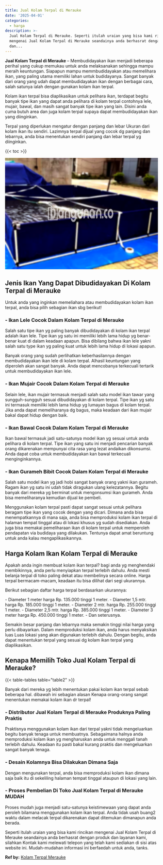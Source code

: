 ```yaml
---
title: Jual Kolam Terpal di Merauke
date: '2025-04-01'
categories:
  - harga
description: >-
  Jual Kolam Terpal di Merauke. Seperti itulah uraian yang bisa kami rincikan
  mengenai Jual Kolam Terpal di Merauke seandainya anda berhasrat dengan produk
  dan...
---
```


**Jual Kolam Terpal di Merauke** – Membudidayakan ikan menjadi beberapa perihal yang cukup memukau untuk anda melaksanakan sehingga mampu meraih keuntungan. Siapapun mampu memmbudidayakan atau memelihara ikan, yang paling utama memiliki lahan untuk budidayanya. Sangat banyak dari orang yang udah dapat membudidayakan ikan dengan berbagai cara, salah satunya ialah dengan gunakan kolam ikan terpal.

Kolam ikan terpal bisa diaplikasikan untuk pelihara ikan, terdapat begitu banyak tipe ikan yang dapat anda pelihara di kolam terpal contohnya lele, mujair, bawal, dan masih sangat banyak tipe ikan yang lain. Disini anda cuma butuh area dan juga kolam terpal supaya dapat membudidayakan ikan yang diinginkan.

Terpal yang diperlukan mengatur dengan panjang dan lebar Ukuran dari kolam ikan itu sendiri. Lazimnya terpal dijual yang cocok dg panjang dan lebarnya, anda bisa menentukan sendiri panjang dan lebar terpal yg diinginkan.

{{< toc >}}

![Jual Kolam Terpal di Merauke](/images/jual-kolam-terpal-48.png)

## Jenis Ikan Yang Dapat Dibudidayakan Di Kolam Terpal di Merauke

Untuk anda yang inginkan memeliahara atau membudidayakan kolam ikan terpal, anda bisa pilih sebagian ikan sbg berikut!

### \- Ikan Lele Cocok Dalam Kolam Terpal di Merauke

Salah satu tipe ikan yg paling banyak dibudidayakan di kolam ikan terpal adalah ikan lele. Tipe ikan yg satu ini memiliki lebih lama hidup yg benar-benar kuat di dalam keadaan apapun. Bisa dibilang bahwa ikan lele yakni salah satu type ikan yg paling kuat untuk lebih lama hidup di lokasi apapun.

Banyak orang yang sudah perlihatkan keberhasilannya dengan membudidayakan ikan lele di kolam terpal. Alhasil keuntungan yang diperoleh akan sangat banyak. Anda dapat mencobanya terkecuali tertarik untuk membudidayakan ikan lele.

### \- Ikan Mujair Cocok Dalam Kolam Terpal di Merauke

Selain lele, ikan mujair termasuk menjadi salah satu model ikan tawar yang sungguh-sungguh sesuai dibudidayakan di kolam terpal. Tipe ikan yg satu ini termasuk memiliki lebih lama hidup yg lumayan bagus di kolam terpal. Jika anda dapat memeliharanya dg bagus, maka keadaan dari ikan mujair bakal dapat hidup dengan baik.

### \- Ikan Bawal Cocok Dalam Kolam Terpal di Merauke

Ikan bawal termasuk jadi satu-satunya model ikan yg sesuai untuk anda pelihara di kolam terpal. Tipe ikan yang satu ini menjadi pencarian banyak orang dikarenakan mempunyai cita rasa yang lezat andaikan dikonsumsi. Anda dapat coba untuk membudidayakan kan bawal terkecuali menginginkannya.

### \- Ikan Gurameh Bibit Cocok Dalam Kolam Terpal di Merauke

Salah satu model ikan yg jadi hobi sangat banyak orang yakni ikan gurameh. Ragam ikan yg satu ini udah tidak diragukan ulang kelezatannya. Begitu banyak dari mereka yg berminat untuk mengonsumsi ikan gurameh. Anda bisa memeliharanya kemudian dijual ke pembeli.

Menggunakan kolam terpal pasti dapat sangat sesuai untuk pelihara beragam tipe ikan yang cocok dengan yang dicari. Dimana anda bisa menempatkannya di mana saja, anda bisa memproduksi kolam ikan terpal di halaman tempat tinggal atau di lokasi khusus yg sudah disediakan. Anda juga bisa memakai pemeliharaan ikan di kolam terpal untuk memperoleh pendapatan via budidaya yang dilakukan. Tentunya dapat amat beruntung untuk anda kalau mengaplikasikannya.

## Harga Kolam Ikan Kolam Terpal di Merauke

Apakah anda ingin membuat kolam ikan terpal? bagi anda yg menghendaki membikinnya, anda perlu menyiapkan terpal terlebih dahulu. Anda mesti belanja terpal di toko paling dekat atau membelinya secara online. Harga terpal bermacam-macam, keadaan itu bisa dilihat dari segi ukurannya.

Berikut sebagian daftar harga terpal berdasarkan ukurannya:

\- Diameter 1 meter harga Rp. 135.000 tinggi 1 meter. - Diameter 1,5 mtr. harga Rp. 185.000 tinggi 1 meter. - Diameter 2 mtr. harga Rp. 255.000 tinggi 1 meter. - Diameter 2,5 mtr. harga Rp. 385.000 tinggi 1 meter. - Diameter 3 meter harga Rp. 450.000 tinggi 1 meter. - Dan seterusnya.

Semakin besar panjang dan lebarnya maka semakin tinggi nilai harga yang perlu dibayarkan. Dalam memproduksi kolam ikan, anda harus menyaksikan luas Luas lokasi yang akan digunakan terlebih dahulu. Dengan begitu, anda dapat menentukan terpal yang sesuai dg kolam ikan terpal yang diaplikasikan.

## Kenapa Memilih Toko Jual Kolam Terpal di Merauke?

{{< table-tables table="table2" >}}

Banyak dari mereka yg lebih menentukan pakai kolam ikan terpal sebab beberapa hal. dibawah ini sebagian alasan Kenapa orang-orang sangat menentukan memakai kolam ikan dr terpal!

### \- Distributor Jual Kolam Terpal di Merauke Produknya Paling Praktis

Praktisnya menggunakan kolam ikan dari terpal yakni tidak mengeluarkan begitu banyak tenaga untuk membuatnya. Sebagaimana halnya anda memproduksi kolam ikan yg mengharuskan anda untuk menggali tanah terlebih dahulu. Keadaan itu pasti bakal kurang praktis dan mengeluarkan sangat banyak tenaga.

### \- Desain Kolamnya Bisa Dilakukan Dimana Saja

Dengan mengunakan terpal, anda bisa memproduksi kolam ikan dimana saja baik itu di sekeliling halaman tempat tinggal ataupun di lokasi yang lain.

### \- Proses Pembelian Di Toko Jual Kolam Terpal di Merauke MUDAH

Proses mudah juga menjadi satu-satunya keistimewaan yang dapat anda peroleh bilamana menggunakan kolam ikan terpal. Anda tidak usah buang2 waktu dalam melacak terpal dikarenakan dapat ditemukan dimanapun anda berada.

Seperti itulah uraian yang bisa kami rincikan mengenai Jual Kolam Terpal di Merauke seandainya anda berhasrat dengan produk dan layanan kami, silahkan Kontak kami melewati telepon yang telah kami sediakan di sisi atas website ini. Mudah-mudahan informasi ini berfaedah untuk anda, tanks.

**Ref by:** [Kolam Terpal Merauke](https://id.wikipedia.org/wiki/Kolam)
